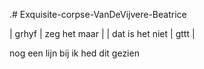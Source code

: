 .# Exquisite-corpse-VanDeVijvere-Beatrice


| grhyf | zeg het maar |
| dat is het niet | gttt |

nog een lijn bij
ik hed dit gezien